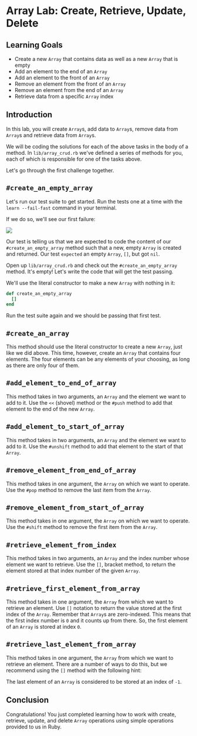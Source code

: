 # Array Lab: Create, Retrieve, Update, Delete

## Learning Goals

- Create a new `Array` that contains data as well as a new `Array` that is empty
- Add an element to the end of an `Array`
- Add an element to the front of an `Array`
- Remove an element from the front of an `Array`
- Remove an element from the end of an `Array`
- Retrieve data from a specific `Array` index

## Introduction

In this lab, you will create `Array`s, add data to `Array`s, remove data from `Array`s
and retrieve data from `Array`s.

We will be coding the solutions for each of the above tasks in the body of a
method. In `lib/array_crud.rb` we've defined a series of methods for you, each
of which is responsible for one of the tasks above.

Let's go through the first challenge together.

## `#create_an_empty_array`

Let's run our test suite to get started. Run the tests one at a time with the
`learn --fail-fast` command in your terminal.

If we do so, we'll see our first failure:

![](http://readme-pics.s3.amazonaws.com/Screen%20Shot%202015-10-26%20at%202.05.07%20PM.png)

Our test is telling us that we are expected to code the content of our
`#create_an_empty_array` method such that a new, empty `Array` is created and
returned. Our test `expected` an empty `Array`, `[]`, but got `nil`.

Open up `lib/array_crud.rb` and check out the `#create_an_empty_array` method.
It's empty! Let's write the code that will get the test passing.

We'll use the literal constructor to make a new `Array` with nothing in it:

```ruby
def create_an_empty_array
  []
end
```

Run the test suite again and we should be passing that first test.

## `#create_an_array`

This method should use the literal constructor to create a new `Array`, just like
we did above. This time, however, create an `Array` that contains four elements.
The four elements can be any elements of your choosing, as long as there are
only four of them.

## `#add_element_to_end_of_array`

This method takes in two arguments, an `Array` and the element we want to add to
it. Use the `<<` (shovel) method or the `#push` method to add that element to
the end of the new `Array`.

## `#add_element_to_start_of_array`

This method takes in two arguments, an `Array` and the element we want to add to
it. Use the `#unshift` method to add that element to the start of that `Array`.

## `#remove_element_from_end_of_array`

This method takes in one argument, the `Array` on which we want to operate. Use
the `#pop` method to remove the last item from the `Array`.

## `#remove_element_from_start_of_array`

This method takes in one argument, the `Array` on which we want to operate. Use
the `#shift` method to remove the first item from the `Array`.

## `#retrieve_element_from_index`

This method takes in two arguments, an `Array` and the index number whose element
we want to retrieve. Use the `[]`, bracket method, to return the element stored
at that index number of the given `Array`.

## `#retrieve_first_element_from_array`

This method takes in one argument, the `Array` from which we want to retrieve an
element. Use `[]` notation to return the value stored at the first index of the
`Array`. Remember that `Array`s are zero-indexed. This means that the first index
number is `0` and it counts up from there. So, the first element of an `Array` is
stored at index `0`.

## `#retrieve_last_element_from_array`

This method takes in one argument, the `Array` from which we want to retrieve an
element. There are a number of ways to do this, but we recommend using the `[]`
method with the following hint:

The last element of an `Array` is considered to be stored at an index of `-1`.

## Conclusion

Congratulations! You just completed learning how to work with create, retrieve,
update, and delete `Array` operations using simple operations provided to us in
Ruby.
